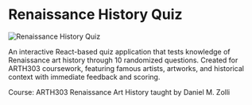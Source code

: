 # Renaissance History Quiz

![Renaissance History Quiz](RHQ1.png)

An interactive React-based quiz application that tests knowledge of Renaissance art history through 10 randomized questions. Created for ARTH303 coursework, featuring famous artists, artworks, and historical context with immediate feedback and scoring.

Course: ARTH303 Renaissance Art History taught by Daniel M. Zolli
